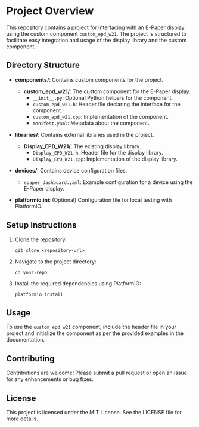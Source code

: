 # Project Overview

This repository contains a project for interfacing with an E-Paper display using the custom component `custom_epd_w21`. The project is structured to facilitate easy integration and usage of the display library and the custom component.

## Directory Structure

- **components/**: Contains custom components for the project.
  - **custom_epd_w21/**: The custom component for the E-Paper display.
    - `__init__.py`: Optional Python helpers for the component.
    - `custom_epd_w21.h`: Header file declaring the interface for the component.
    - `custom_epd_w21.cpp`: Implementation of the component.
    - `manifest.yaml`: Metadata about the component.

- **libraries/**: Contains external libraries used in the project.
  - **Display_EPD_W21/**: The existing display library.
    - `Display_EPD_W21.h`: Header file for the display library.
    - `Display_EPD_W21.cpp`: Implementation of the display library.

- **devices/**: Contains device configuration files.
  - `epaper_dashboard.yaml`: Example configuration for a device using the E-Paper display.

- **platformio.ini**: (Optional) Configuration file for local testing with PlatformIO.

## Setup Instructions

1. Clone the repository:
   ```
   git clone <repository-url>
   ```

2. Navigate to the project directory:
   ```
   cd your-repo
   ```

3. Install the required dependencies using PlatformIO:
   ```
   platformio install
   ```

## Usage

To use the `custom_epd_w21` component, include the header file in your project and initialize the component as per the provided examples in the documentation.

## Contributing

Contributions are welcome! Please submit a pull request or open an issue for any enhancements or bug fixes.

## License

This project is licensed under the MIT License. See the LICENSE file for more details.
